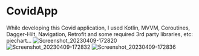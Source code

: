 # CovidApp
While developing this Covid application, I used Kotlin, MVVM, Coroutines, Dagger-Hilt, Navigation, Retrofit and some required 3rd party libraries, etc: piechart...
![Screenshot_20230409-172820](https://user-images.githubusercontent.com/26959557/230778780-bc77cc9f-41ac-4374-811b-f301508bb394.png)
![Screenshot_20230409-172832](https://user-images.githubusercontent.com/26959557/230778782-b64f8d30-c78d-4abd-aa58-f71d755f4c10.png)
![Screenshot_20230409-172836](https://user-images.githubusercontent.com/26959557/230778784-d0921103-c083-4675-8c6a-28f05d81a194.png)
